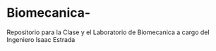 # Biomecanica-
Repositorio para la Clase y el Laboratorio de Biomecanica a cargo del Ingeniero Isaac Estrada 
